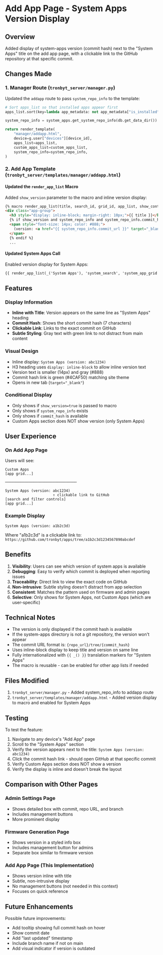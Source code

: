 # Add App Page - System Apps Version Display

## Overview
Added display of system-apps version (commit hash) next to the "System Apps" title on the add app page, with a clickable link to the GitHub repository at that specific commit.

## Changes Made

### 1. Manager Route (`tronbyt_server/manager.py`)

Updated the `addapp` route to pass `system_repo_info` to the template:

```python
# Sort apps_list so that installed apps appear first
apps_list.sort(key=lambda app_metadata: not app_metadata["is_installed"])

system_repo_info = system_apps.get_system_repo_info(db.get_data_dir())

return render_template(
    "manager/addapp.html",
    device=g.user["devices"][device_id],
    apps_list=apps_list,
    custom_apps_list=custom_apps_list,
    system_repo_info=system_repo_info,
)
```

### 2. Add App Template (`tronbyt_server/templates/manager/addapp.html`)

#### Updated the `render_app_list` Macro

Added `show_version` parameter to the macro and inline version display:

```html
{% macro render_app_list(title, search_id, grid_id, app_list, show_controls=true, show_version=false) %}
<div class="app-group">
  <h3 style="display: inline-block; margin-right: 10px;">{{ title }}</h3>
  {% if show_version and system_repo_info and system_repo_info.commit_hash %}
  <span style="font-size: 14px; color: #888;">
    (version: <a href="{{ system_repo_info.commit_url }}" target="_blank" style="color: #4CAF50; text-decoration: none;">{{ system_repo_info.commit_hash }}</a>)
  </span>
  {% endif %}
  ...
```

#### Updated System Apps Call

Enabled version display for System Apps:

```html
{{ render_app_list(_('System Apps'), 'system_search', 'system_app_grid', apps_list, show_version=true) }}
```

## Features

### Display Information
- **Inline with Title**: Version appears on the same line as "System Apps" heading
- **Commit Hash**: Shows the short commit hash (7 characters)
- **Clickable Link**: Links to the exact commit on GitHub
- **Subtle Styling**: Gray text with green link to not distract from main content

### Visual Design
- Inline display: `System Apps (version: abc1234)`
- H3 heading uses `display: inline-block` to allow inline version text
- Version text is smaller (14px) and gray (#888)
- Commit hash link is green (#4CAF50) matching site theme
- Opens in new tab (`target="_blank"`)

### Conditional Display
- Only shows if `show_version=true` is passed to macro
- Only shows if `system_repo_info` exists
- Only shows if `commit_hash` is available
- Custom Apps section does NOT show version (only System Apps)

## User Experience

### On Add App Page

Users will see:

```
Custom Apps
[app grid...]

─────────────────────────────────

System Apps (version: abc1234)
                      ↑ clickable link to GitHub
[search and filter controls]
[app grid...]
```

### Example Display

```
System Apps (version: a1b2c3d)
```

Where "a1b2c3d" is a clickable link to:
`https://github.com/tronbyt/apps/tree/a1b2c3d1234567890abcdef`

## Benefits

1. **Visibility**: Users can see which version of system apps is available
2. **Debugging**: Easy to verify which commit is deployed when reporting issues
3. **Traceability**: Direct link to view the exact code on GitHub
4. **Non-intrusive**: Subtle styling doesn't distract from app selection
5. **Consistent**: Matches the pattern used on firmware and admin pages
6. **Selective**: Only shows for System Apps, not Custom Apps (which are user-specific)

## Technical Notes

- The version is only displayed if the commit hash is available
- If the system-apps directory is not a git repository, the version won't appear
- The commit URL format is: `{repo_url}/tree/{commit_hash}`
- Uses inline-block display to keep title and version on same line
- Fully internationalized with `{{ _() }}` translation markers for "System Apps"
- The macro is reusable - can be enabled for other app lists if needed

## Files Modified

1. `tronbyt_server/manager.py` - Added system_repo_info to addapp route
2. `tronbyt_server/templates/manager/addapp.html` - Added version display to macro and enabled for System Apps

## Testing

To test the feature:

1. Navigate to any device's "Add App" page
2. Scroll to the "System Apps" section
3. Verify the version appears next to the title: `System Apps (version: abc1234)`
4. Click the commit hash link - should open GitHub at that specific commit
5. Verify Custom Apps section does NOT show a version
6. Verify the display is inline and doesn't break the layout

## Comparison with Other Pages

### Admin Settings Page
- Shows detailed box with commit, repo URL, and branch
- Includes management buttons
- More prominent display

### Firmware Generation Page
- Shows version in a styled info box
- Includes management button for admins
- Separate box similar to firmware version

### Add App Page (This Implementation)
- Shows version inline with title
- Subtle, non-intrusive display
- No management buttons (not needed in this context)
- Focuses on quick reference

## Future Enhancements

Possible future improvements:
- Add tooltip showing full commit hash on hover
- Show commit date
- Add "last updated" timestamp
- Include branch name if not on main
- Add visual indicator if version is outdated

